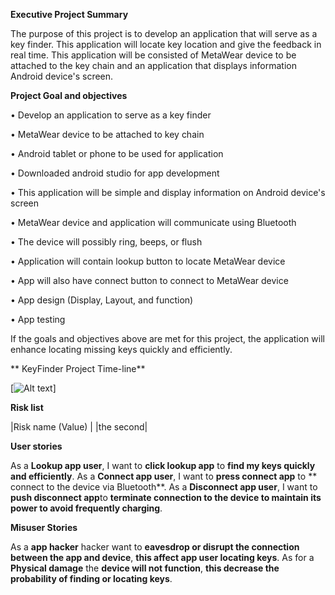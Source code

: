 **Executive Project Summary**

The purpose of this project is to develop an application that will serve as a key finder. 
This application will locate key location and give the feedback in real time. 
This application will be consisted of MetaWear device to be attached to the key chain and an application that displays information Android device's screen.

**Project Goal and objectives**

• Develop an application to serve as a key finder

• MetaWear device to be attached to key chain

• Android tablet or phone to be used for application

• Downloaded android studio for app development

• This application will be simple and display information on Android device's screen

• MetaWear device and application will communicate using Bluetooth

• The device will possibly ring, beeps, or flush 

• Application will contain lookup button to locate MetaWear device

• App will also have connect button to connect to MetaWear device

• App design (Display, Layout, and function)

• App testing

If the goals and objectives above are met for this project, 
the application will enhance locating missing keys quickly and efficiently.

** KeyFinder Project Time-line**

[![Alt text](/C:\Users\LenovoLap\Desktop\AndroidKeyFinderproject\ProjectTimeline.jpg?raw=true)]

**Risk list**

|Risk name (Value) |
|the second|

**User stories**

As a **Lookup app user**, I want to **click lookup app** to **find my keys quickly and efficiently**.
As a **Connect app user**, I want to **press connect app** to ** connect to the device via Bluetooth**.
As a **Disconnect app user**, I want to **push disconnect app**to **terminate connection to the device to maintain its power to avoid frequently charging**.

**Misuser Stories**

As a **app hacker** hacker want to **eavesdrop or disrupt the connection between the app and device**, **this affect app user locating keys**.
As for a **Physical damage** the **device will not function**, **this decrease the probability of finding or locating keys**.

